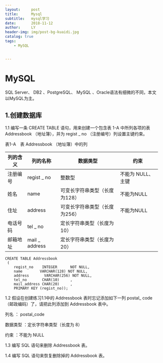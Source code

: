 ```yaml
---
layout:     post
title:      Mysql
subtitle:   mysql学习
date:       2018-11-12
author:     LY
header-img: img/post-bg-kuaidi.jpg
catalog: true
tags:
    - MySQL	
    

---
```


# MySQL

SQL Server、 DB2 、PostgreSQL、 MySQL 、Oracle语法有细微的不同，本文以MySQL为主。
	
## 1.创建数据库

1.1 编写一条 CREATE TABLE 语句，用来创建一个包含表 1-A 中所列各项的表 Addressbook （地址簿），并为 regist _ no （注册编号）列设置主键约束。

表1-A　表 Addressbook （地址簿）中的列

|列的含义| 列的名称| 数据类型| 约束|
|-------|--------|-------|------|
|注册编号| regist _ no |整数型 |不能为 NULL、主键|
|姓名   | name |可变长字符串类型（长度为128）|不能为NULL|
|住址   |address |可变长字符串类型（长度为256）|不能为NULL|
|电话号码| tel _ no|定长字符串类型（长度为 10）| |
|邮箱地址| mail _ address| 定长字符串类型（长度为 20）|  |

	CREATE TABLE Addressbook
	 (
   		regist_no    INTEGER      NOT NULL,
   		name        VARCHAR(128) NOT NULL,
   		address       VARCHAR(256) NOT NULL,
   		tel_no       CHAR(10)     ,
   		mail_address CHAR(20)     ,
   	    PRIMARY KEY (regist_no));

1.2 假设在创建练习1.1中的 Addressbook 表时忘记添加如下一列 postal_
code （邮政编码）了，请把此列添加到 Addressbook 表中。

列名  ： postal_code

数据类型 ：定长字符串类型（长度为 8）

约束  ：不能为 NULL



1.3 编写 SQL 语句来删除 Addressbook 表。

1.4 编写 SQL 语句来恢复删除掉的 Addressbook 表。